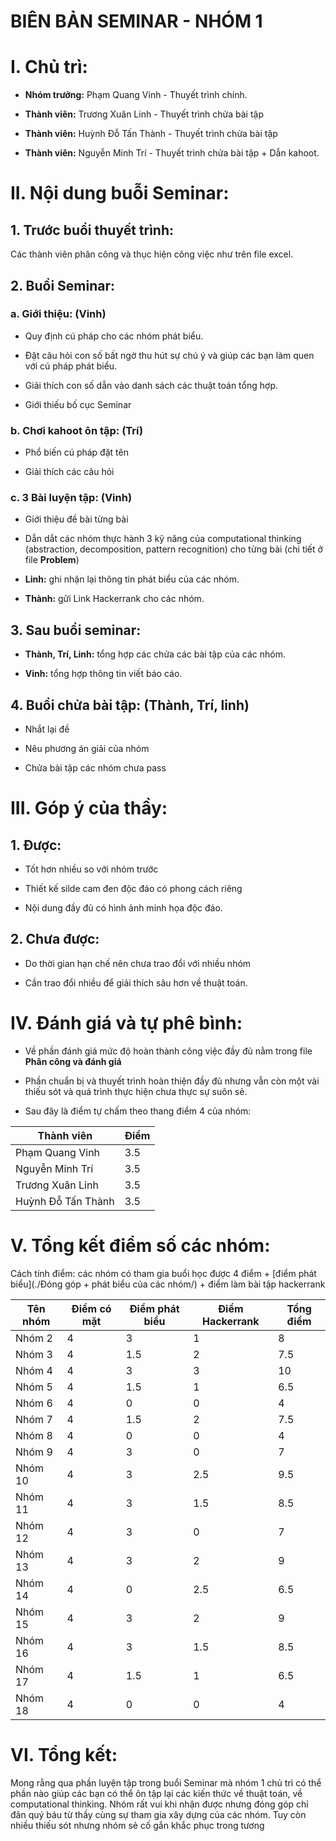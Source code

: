 # **BIÊN BẢN SEMINAR - NHÓM 1**
# **I. Chủ trì:**
* **Nhóm trưởng:** Phạm Quang Vinh    - Thuyết trình chính.

* **Thành viên:**  Trương Xuân Linh   - Thuyết trình chửa bài tập

* **Thành viên:**  Huỳnh Đỗ Tấn Thành - Thuyết trình chửa bài tập

* **Thành viên:**  Nguyễn Minh Trí    - Thuyết trình chửa bài tập + Dẫn kahoot.

# **II. Nội dung buỗi Seminar:**
## **1. Trước buổi thuyết trình:**

Các thành viên phân công và thục hiện công việc như trên file excel.

## **2. Buổi Seminar:**

### **a. Giới thiệu: (Vinh)**

- Quy định cú pháp cho các nhóm phát biểu.

- Đặt câu hỏi con số bất ngờ thu hút sự chú ý và giúp các bạn làm quen với cú pháp phát biểu.

- Giải thích con số dẫn vào danh sách các thuật toán tổng hợp.

- Giới thiếu bố cục Seminar

### **b. Chơi kahoot ôn tập: (Trí)**

- Phổ biến cú pháp đặt tên

- Giải thích các câu hỏi

### **c. 3 Bài luyện tập: (Vinh)**

- Giới thiệu đề bài từng bài 

- Dẫn dắt các nhóm thực hành 3 kỹ năng của computational thinking (abstraction, decomposition, pattern recognition) cho từng bài (chi tiết ở file **Problem**)

- **Linh:** ghi nhận lại thông tin phát biểu của các nhóm.

- **Thành:** gữi Link Hackerrank cho các nhóm.

## **3. Sau buổi seminar:**

- **Thành, Trí, Linh:** tổng hợp các chửa các bài tập của các nhóm.

- **Vinh:** tổng hợp thông tin viết báo cáo.

## **4. Buổi chửa bài tập: (Thành, Trí, linh)**

- Nhắt lại đề 

- Nêu phương án giải của nhóm 

- Chửa bài tập các nhóm chưa pass 

# **III. Góp ý của thầy:**
## **1. Được:**

- Tốt hơn nhiều so với nhóm trước

- Thiết kế silde cam đen độc đáo có phong cách riêng

- Nội dung đầy đủ có hình ảnh minh họa độc đáo.

## **2. Chưa được:**

- Do thời gian hạn chế nên chưa trao đổi với nhiều nhóm 

- Cần trao đổi nhiều để giải thích sâu hơn về thuật toán.

# **IV. Đánh giá và tự phê bình:**

- Về phần đánh giá mức độ hoàn thành công việc đầy đủ nằm trong file **Phân công và đánh giá**

- Phần chuẩn bị và thuyết trình hoàn thiện đầy đủ nhưng vẫn còn một vài thiếu sót và quá trình thực hiện chưa thực sự suôn sẻ.

- Sau đây là điểm tự chấm theo thang điểm 4 của nhóm:

| Thành viên | Điểm |
|------------|------|
|Phạm Quang Vinh| 3.5 |
|Nguyễn Minh Trí| 3.5 |
|Trương Xuân Linh| 3.5|
|Huỳnh Đỗ Tấn Thành| 3.5|

# **V. Tổng kết điểm số các nhóm:**

Cách tính điểm: các nhóm có tham gia buổi học được 4 điểm + [điểm phát biểu](./Đóng góp + phát biểu của các nhóm/) + điểm làm bài tập hackerrank



| Tên nhóm | Điểm có mặt | Điểm phát biểu |  Điểm Hackerrank | Tổng điểm |
|----------|----------------|---------------|---------------|------------|
|Nhóm 2    |       4        |3|1|8|
|Nhóm 3    |       4       |1.5|2|7.5|
|Nhóm 4    |       4        |3|3|10|
|Nhóm 5    |        4       |1.5|1|6.5|
|Nhóm 6    |         4      |0|0|4|
|Nhóm 7    |         4      |1.5|2|7.5|
|Nhóm 8    |       4        |0|0|4|
|Nhóm 9    |        4       |3|0|7|
|Nhóm 10   |        4       |3|2.5|9.5|
|Nhóm 11   |         4     |3|1.5|8.5|
|Nhóm 12   |         4      |3|0|7|
|Nhóm 13   |         4      |3|2|9|
|Nhóm 14   |         4      |0|2.5|6.5|
|Nhóm 15   |        4       |3|2|9|
|Nhóm 16   |       4        |3|1.5|8.5|
|Nhóm 17   |        4       |1.5|1|6.5|
|Nhóm 18   |         4      |0|0|4|

# **VI. Tổng kết:**

Mong rằng qua phần luyện tập trong buổi Seminar mà nhóm 1 chủ trì có thể phần nào giúp các bạn có thể ôn tập lại các kiến thức về thuật toán, về computational thinking.
Nhóm rất vui khi nhận được nhưng đóng góp chỉ đãn quý báu từ thầy cùng sự tham gia xây dựng của các nhóm.
Tuy còn nhiều thiếu sót nhưng nhóm sẻ cố gắn khắc phục trong tương 
